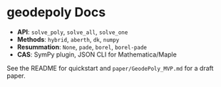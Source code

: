 # geodepoly Docs

- **API**: `solve_poly`, `solve_all`, `solve_one`
- **Methods**: `hybrid`, `aberth`, `dk`, `numpy`
- **Resummation**: `None`, `pade`, `borel`, `borel-pade`
- **CAS**: SymPy plugin, JSON CLI for Mathematica/Maple

See the README for quickstart and `paper/GeodePoly_MVP.md` for a draft paper.
